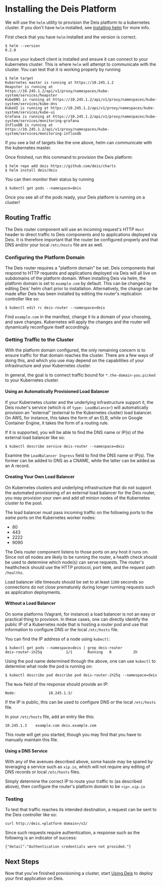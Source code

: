 # Installing the Deis Platform

We will use the `helm` utility to provision the Deis platform to a kubernetes cluster. If you don't
have `helm` installed, see [installing helm][helm] for more info.

First check that you have `helm` installed and the version is correct.

    $ helm --version
    0.2.0

Ensure your kubectl client is installed and ensure it can connect to your kubernetes cluster. This
is where `helm` will attempt to communicate with the cluster. You can test that it is working
properly by running

    $ helm target
    Kubernetes master is running at https://10.245.1.2
    Heapster is running at https://10.245.1.2/api/v1/proxy/namespaces/kube-system/services/heapster
    KubeDNS is running at https://10.245.1.2/api/v1/proxy/namespaces/kube-system/services/kube-dns
    KubeUI is running at https://10.245.1.2/api/v1/proxy/namespaces/kube-system/services/kube-ui
    Grafana is running at https://10.245.1.2/api/v1/proxy/namespaces/kube-system/services/monitoring-grafana
    InfluxDB is running at https://10.245.1.2/api/v1/proxy/namespaces/kube-system/services/monitoring-influxdb

If you see a list of targets like the one above, helm can communicate with the kubernetes master.

Once finished, run this command to provision the Deis platform:

    $ helm repo add deis https://github.com/deis/charts
    $ helm install deis/deis

You can then monitor their status by running

```
$ kubectl get pods --namespace=deis
```

Once you see all of the pods ready, your Deis platform is running on a cluster!

## Routing Traffic

The Deis router component will use an incoming request's HTTP `Host`
header to direct traffic to Deis components and to applications deployed
via Deis. It is therefore important that the router be configured
properly and that DNS and/or your local `/etc/hosts` file are as well.

### Configuring the Platform Domain

The Deis router requires a "platform domain" be set.  Deis components
that respond to HTTP requests and applications deployed via Deis will
all live on subdomains of the platform domain.  When installing Deis
via helm, the platform domain is set to `example.com` by default.  This
can be changed by editing Deis' helm chart prior to installation.
Alternatively, the change can be made after Deis has been installed
by editing the router's replication controller like so:

```
$ kubectl edit rc deis-router --namespace=deis
```

Find `example.com` in the manifest, change it to a domain of your
choosing, and save changes.  Kubernetes will apply the changes and
the router will dynamically reconfigure itself accordingly.

### Getting Traffic to the Cluster

With the platform domain configured, the only remaining concern
is to ensure traffic for that domain reaches the cluster.  There
are a few ways of doing this, and which you use may depend on the
capabilities of your infrastructure and your Kubernetes cluster.

In general, the goal is to connect traffic bound for
`*.the-domain-you.picked` to your Kubernetes cluster.

#### Using an Automatically Provisioned Load Balancer

If your Kubernetes cluster and the underlying infrastructure
support it, the Deis router's service (which is of `type:
LoadBalancer`) will automatically provision an "external"
(external to the Kubernetes cluster) load balancer.  On AWS,
for instance, this takes the form of an ELB, while on Google
Container Engine, it takes the form of a routing rule.

If it is supported, you will be able to find the DNS name or
IP(s) of the external load balancer like so:

```
$ kubectl describe service deis-router --namespace=deis
```

Examine the `LoadBalancer Ingress` field to find the DNS
name or IP(s).  The former can be added to DNS as a CNAME,
while the latter can be added as an A record.

#### Creating Your Own Load Balancer

On Kubernetes clusters and underlying infrastructure that
do not support the automated provisioning of an external
load balancer for the Deis router, you may provision your
own and add _all_ minion nodes of the Kubernetes cluster to
the pool.

The load balancer must pass incoming traffic on the
following ports to the _same_ ports on the Kubernetes
worker nodes:

* 80
* 443
* 2222
* 9090

The Deis router component listens to those ports on any
host it runs on.  Since not _all_ nodes are likely to
be running the router, a health check should be used to
determine which node(s) can serve requests.  The router's
healthcheck should use the HTTP protocol, port `9090`, and
the request path `/healthz`.

Load balancer idle timeouts should be set to at least `1200`
seconds so connections do not close prematurely during longer
running requests such as application deployments.

#### Without a Load Balancer

On some platforms (Vagrant, for instance) a load balancer is
not an easy or practical thing to provision.  In these cases,
one can directly identify the public IP of a Kubernetes node
that is hosting a router pod and use that information to
configure DNS or the local `/etc/hosts` file.

You can find the IP address of a node using `kubectl`:

```
$ kubectl get pods --namespace=deis | grep deis-router
deis-router-ih25q           1/1       Running   0          2h
```

Using the pod name determined through the above, one can
use `kubectl` to determine what node the pod is running on:

```
$ kubectl describe pod describe pod deis-router-ih25q --namespace=deis
```

The `Node` field of the response should provide an IP:

```
Node:				10.245.1.3/
```

If the IP is public, this can be used to configure DNS or the
local `/etc/hosts` file.

In your `/etc/hosts` file, add an entry like this:

```
10.245.1.3    example.com deis.example.com
```

This route will get you started, though you may find that you have to
manually maintain this file.

#### Using a DNS Service

With any of the avenues described above, some hassle may be spared by
leveraging a service such as `xip.io`, which will not require any
editing of DNS records or local `/etc/hosts` files.

Simply determine the correct IP to route your traffic to (as described
above), then configure the router's platform domain to be `<ip>.xip.io`

### Testing

To test that traffic reaches its intended destination, a request can be
sent to the Deis controller like so:

```
curl http://deis.<platform domain>/v2/
```

Since such requests require authentication, a response such as
the following is an indicator of success:

```
{"detail":"Authentication credentials were not provided."}
```

## Next Steps

Now that you've finished provisioning a cluster, start [Using Deis][] to deploy your first
application on Deis.

[install deisctl]: installing-deisctl.md
[helm]: http://helm.sh
[using deis]: ../using-deis/deploying-an-application.md
[configure dns]: ../managing-deis/configuring-dns.md
